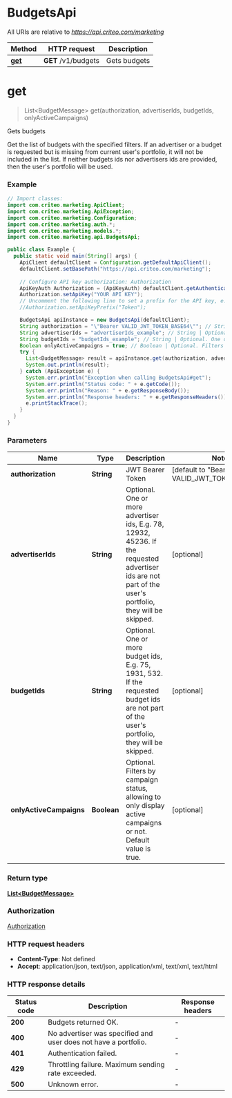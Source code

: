 # BudgetsApi

All URIs are relative to *https://api.criteo.com/marketing*

Method | HTTP request | Description
------------- | ------------- | -------------
[**get**](BudgetsApi.md#get) | **GET** /v1/budgets | Gets budgets


<a name="get"></a>
# **get**
> List&lt;BudgetMessage&gt; get(authorization, advertiserIds, budgetIds, onlyActiveCampaigns)

Gets budgets

Get the list of budgets with the specified filters.  If an advertiser or a budget is requested but is missing from current user&#39;s portfolio, it will not be included in the list.  If neither budgets ids nor advertisers ids are provided, then the user&#39;s portfolio will be used.

### Example
```java
// Import classes:
import com.criteo.marketing.ApiClient;
import com.criteo.marketing.ApiException;
import com.criteo.marketing.Configuration;
import com.criteo.marketing.auth.*;
import com.criteo.marketing.models.*;
import com.criteo.marketing.api.BudgetsApi;

public class Example {
  public static void main(String[] args) {
    ApiClient defaultClient = Configuration.getDefaultApiClient();
    defaultClient.setBasePath("https://api.criteo.com/marketing");
    
    // Configure API key authorization: Authorization
    ApiKeyAuth Authorization = (ApiKeyAuth) defaultClient.getAuthentication("Authorization");
    Authorization.setApiKey("YOUR API KEY");
    // Uncomment the following line to set a prefix for the API key, e.g. "Token" (defaults to null)
    //Authorization.setApiKeyPrefix("Token");

    BudgetsApi apiInstance = new BudgetsApi(defaultClient);
    String authorization = "\"Bearer VALID_JWT_TOKEN_BASE64\""; // String | JWT Bearer Token
    String advertiserIds = "advertiserIds_example"; // String | Optional. One or more advertiser ids, E.g. 78, 12932, 45236. If the requested advertiser ids are not part of the user's portfolio, they will be skipped.
    String budgetIds = "budgetIds_example"; // String | Optional. One or more budget ids, E.g. 75, 1931, 532. If the requested budget ids are not part of the user's portfolio, they will be skipped.
    Boolean onlyActiveCampaigns = true; // Boolean | Optional. Filters by campaign status, allowing to only display active campaigns or not. Default value is true.
    try {
      List<BudgetMessage> result = apiInstance.get(authorization, advertiserIds, budgetIds, onlyActiveCampaigns);
      System.out.println(result);
    } catch (ApiException e) {
      System.err.println("Exception when calling BudgetsApi#get");
      System.err.println("Status code: " + e.getCode());
      System.err.println("Reason: " + e.getResponseBody());
      System.err.println("Response headers: " + e.getResponseHeaders());
      e.printStackTrace();
    }
  }
}
```

### Parameters

Name | Type | Description  | Notes
------------- | ------------- | ------------- | -------------
 **authorization** | **String**| JWT Bearer Token | [default to &quot;Bearer VALID_JWT_TOKEN_BASE64&quot;]
 **advertiserIds** | **String**| Optional. One or more advertiser ids, E.g. 78, 12932, 45236. If the requested advertiser ids are not part of the user&#39;s portfolio, they will be skipped. | [optional]
 **budgetIds** | **String**| Optional. One or more budget ids, E.g. 75, 1931, 532. If the requested budget ids are not part of the user&#39;s portfolio, they will be skipped. | [optional]
 **onlyActiveCampaigns** | **Boolean**| Optional. Filters by campaign status, allowing to only display active campaigns or not. Default value is true. | [optional]

### Return type

[**List&lt;BudgetMessage&gt;**](BudgetMessage.md)

### Authorization

[Authorization](../README.md#Authorization)

### HTTP request headers

 - **Content-Type**: Not defined
 - **Accept**: application/json, text/json, application/xml, text/xml, text/html

### HTTP response details
| Status code | Description | Response headers |
|-------------|-------------|------------------|
**200** | Budgets returned OK. |  -  |
**400** | No advertiser was specified and user does not have a portfolio. |  -  |
**401** | Authentication failed. |  -  |
**429** | Throttling failure. Maximum sending rate exceeded. |  -  |
**500** | Unknown error. |  -  |

